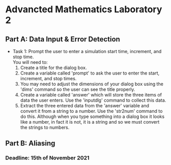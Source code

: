 <h1>Advancted Mathematics Laboratory 2</h1>

<h2>Part A: Data Input & Error Detection</h2>
<ul>
  <li>
    Task 1: Prompt the user to enter a simulation start time, increment, and stop time.<br>
    You will need to:<br>
    <ol>
      <li>Create a title for the dialog box.</li>
      <li>Create a variable called 'prompt' to ask the user to enter the start, increment, and stop times.</li>
      <li>You may need to adjust the dimensions of your dialog box using the 'dims' command so the user can see the title properly.</li>
      <li>Create a variable called 'answer' which will store the three items of data the user enters. Use the 'inputdlg' command to collect this data.</li>
      <li>Extract the three entered data from the 'answer' variable and convert it from a string to a number. Use the 'str2num' command to do this. Although when you type something into a dialog box it looks like a number, in fact it is not, it is a string and so we must convert the strings to numbers.</li>
    </ol>
  </li>
</ul>

<h2>Part B: Aliasing</h2>

<h3>Deadline: 15th of November 2021</h3>

